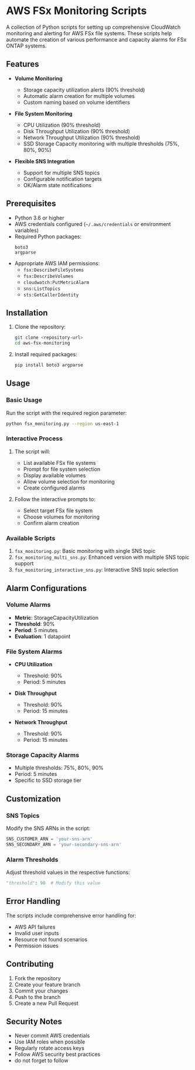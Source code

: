 # AWS FSx Monitoring Scripts

A collection of Python scripts for setting up comprehensive CloudWatch monitoring and alerting for AWS FSx file systems. These scripts help automate the creation of various performance and capacity alarms for FSx ONTAP systems.

## Features

- **Volume Monitoring**
  - Storage capacity utilization alerts (90% threshold)
  - Automatic alarm creation for multiple volumes
  - Custom naming based on volume identifiers

- **File System Monitoring**
  - CPU Utilization (90% threshold)
  - Disk Throughput Utilization (90% threshold)
  - Network Throughput Utilization (90% threshold)
  - SSD Storage Capacity monitoring with multiple thresholds (75%, 80%, 90%)

- **Flexible SNS Integration**
  - Support for multiple SNS topics
  - Configurable notification targets
  - OK/Alarm state notifications

## Prerequisites

- Python 3.6 or higher
- AWS credentials configured (`~/.aws/credentials` or environment variables)
- Required Python packages:
  ```
  boto3
  argparse
  ```
- Appropriate AWS IAM permissions:
  - `fsx:DescribeFileSystems`
  - `fsx:DescribeVolumes`
  - `cloudwatch:PutMetricAlarm`
  - `sns:ListTopics`
  - `sts:GetCallerIdentity`

## Installation

1. Clone the repository:
   ```bash
   git clone <repository-url>
   cd aws-fsx-monitoring
   ```

2. Install required packages:
   ```bash
   pip install boto3 argparse
   ```

## Usage

### Basic Usage

Run the script with the required region parameter:

```bash
python fsx_monitoring.py --region us-east-1
```

### Interactive Process

1. The script will:
   - List available FSx file systems
   - Prompt for file system selection
   - Display available volumes
   - Allow volume selection for monitoring
   - Create configured alarms

2. Follow the interactive prompts to:
   - Select target FSx file system
   - Choose volumes for monitoring
   - Confirm alarm creation

### Available Scripts

1. `fsx_monitoring.py`: Basic monitoring with single SNS topic
2. `fsx_monitoring_multi_sns.py`: Enhanced version with multiple SNS topic support
3. `fsx_monitoring_interactive_sns.py`: Interactive SNS topic selection

## Alarm Configurations

### Volume Alarms
- **Metric**: StorageCapacityUtilization
- **Threshold**: 90%
- **Period**: 5 minutes
- **Evaluation**: 1 datapoint

### File System Alarms
- **CPU Utilization**
  - Threshold: 90%
  - Period: 5 minutes
  
- **Disk Throughput**
  - Threshold: 90%
  - Period: 15 minutes
  
- **Network Throughput**
  - Threshold: 90%
  - Period: 15 minutes

### Storage Capacity Alarms
- Multiple thresholds: 75%, 80%, 90%
- Period: 5 minutes
- Specific to SSD storage tier

## Customization

### SNS Topics
Modify the SNS ARNs in the script:
```python
SNS_CUSTOMER_ARN = 'your-sns-arn'
SNS_SECONDARY_ARN = 'your-secondary-sns-arn'
```

### Alarm Thresholds
Adjust threshold values in the respective functions:
```python
"threshold": 90  # Modify this value
```

## Error Handling

The scripts include comprehensive error handling for:
- AWS API failures
- Invalid user inputs
- Resource not found scenarios
- Permission issues

## Contributing

1. Fork the repository
2. Create your feature branch
3. Commit your changes
4. Push to the branch
5. Create a new Pull Request


## Security Notes

- Never commit AWS credentials
- Use IAM roles when possible
- Regularly rotate access keys
- Follow AWS security best practices
- do not forget to follow
